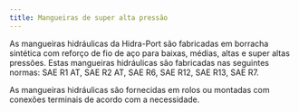 ```yaml
---
title: Mangueiras de super alta pressão
---
```


As mangueiras hidráulicas da Hidra-Port são fabricadas em borracha sintética com reforço de fio de aço para baixas, médias, altas e super altas pressões. Estas mangueiras hidráulicas são fabricadas nas seguintes normas: SAE R1 AT, SAE R2 AT, SAE R6, SAE R12, SAE R13, SAE R7.

As mangueiras hidráulicas são fornecidas em rolos ou montadas com conexões terminais de acordo com a necessidade.

